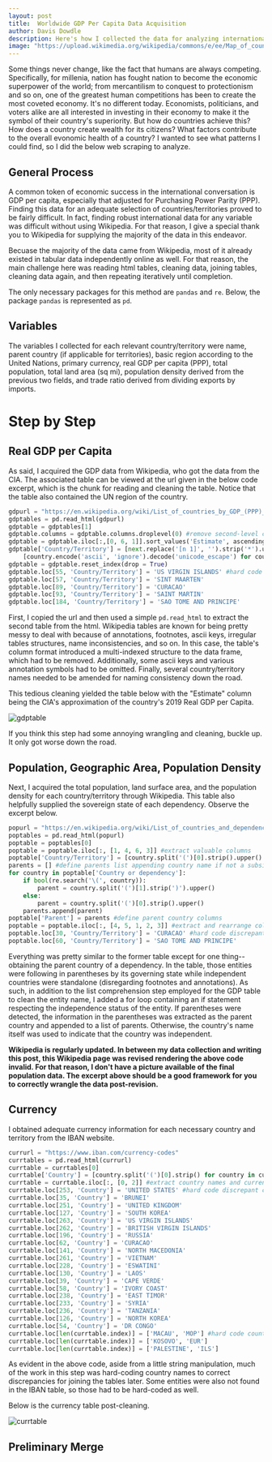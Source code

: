 ```yaml
---
layout: post
title:  Worldwide GDP Per Capita Data Acquisition
author: Davis Dowdle
description: Here's how I collected the data for analyzing international economic data.
image: "https://upload.wikimedia.org/wikipedia/commons/e/ee/Map_of_countries_by_GDP_%28nominal%29_per_capita_in_2023.svg"
--- 
```


Some things never change, like the fact that humans are always competing. Specifically, for millenia, nation has fought nation to become the economic superpower of the world; from mercantilism to conquest to protectionism and so on, one of the greatest human competitions has been to create the most coveted economy. It's no different today. Economists, politicians, and voters alike are all interested in investing in their economy to make it the symbol of their country's superiority. But how do countries achieve this? How does a country create wealth for its citizens? What factors contribute to the overall evonomic health of a country? I wanted to see what patterns I could find, so I did the below web scraping to analyze.

## General Process

A common token of economic success in the international conversation is GDP per capita, especially that adjusted for Purchasing Power Parity (PPP). Finding this data for an adequate selection of countries/territories proved to be fairly difficult. In fact, finding robust international data for any variable was difficult without using Wikipedia. For that reason, I give a special thank you to Wikipedia for supplying the majority of the data in this endeavor. 

Becuase the majority of the data came from Wikipedia, most of it already existed in tabular data independently online as well. For that reason, the main challenge here was reading html tables, cleaning data, joining tables, cleaning data again, and then repeating iteratively until completion. 

The only necessary packages for this method are `pandas` and `re`. Below, the package `pandas` is represented as `pd`.

## Variables

The variables I collected for each relevant country/territory were name, parent country (if applicable for territories), basic region according to the United Nations, primary currency, real GDP per capita (PPP), total population, total land area (sq mi), population density derived from the previous two fields, and trade ratio derived from dividing exports by imports. 

# Step by Step

## Real GDP per Capita

As said, I acquired the GDP data from Wikipedia, who got the data from the CIA. The associated table can be viewed at the url given in the below code excerpt, which is the chunk for reading and cleaning the table. Notice that the table also contained the UN region of the country.

```python
gdpurl = "https://en.wikipedia.org/wiki/List_of_countries_by_GDP_(PPP)_per_capita"
gdptables = pd.read_html(gdpurl)
gdptable = gdptables[1]
gdptable.columns = gdptable.columns.droplevel(0) #remove second-level column index
gdptable = gdptable.iloc[:,[0, 6, 1]].sort_values('Estimate', ascending = False) #extract valuable columns and sort descending
gdptable['Country/Territory'] = [next.replace('[n 1]', '').strip('*').upper() for next in \
    [country.encode('ascii', 'ignore').decode('unicode_escape') for country in gdptable['Country/Territory']]] #remove ascii keys and other characters from country names
gdptable = gdptable.reset_index(drop = True) 
gdptable.loc[55, 'Country/Territory'] = 'US VIRGIN ISLANDS' #hard code discrepant country names for future joining
gdptable.loc[57, 'Country/Territory'] = 'SINT MAARTEN'
gdptable.loc[89, 'Country/Territory'] = 'CURACAO'
gdptable.loc[93, 'Country/Territory'] = 'SAINT MARTIN'
gdptable.loc[184, 'Country/Territory'] = 'SAO TOME AND PRINCIPE'
```

First, I copied the url and then used a simple `pd.read_html` to extract the second table from the html. Wikipedia tables are known for being pretty messy to deal with because of annotations, footnotes, ascii keys, irregular tables structures, name inconsistencies, and so on. In this case, the table's column format introduced a multi-indexed structure to the data frame, which had to be removed. Additionally, some ascii keys and various annotation symbols had to be omitted. Finally, several country/territory names needed to be amended for naming consistency down the road. 

This tedious cleaning yielded the table below with the "Estimate" column being the CIA's approximation of the country's 2019 Real GDP per Capita. 

![gdptable]({{site.url}}.{{site.baseurl}}/assets/images/gdptable.png)

If you think this step had some annoying wrangling and cleaning, buckle up. It only got worse down the road.

## Population, Geographic Area, Population Density

Next, I acquired the total population, land surface area, and the population density for each country/territory through Wikipedia. This table also helpfully supplied the sovereign state of each dependency. Observe the excerpt below.

```python
popurl = "https://en.wikipedia.org/wiki/List_of_countries_and_dependencies_by_population_density"
poptables = pd.read_html(popurl)
poptable = poptables[0]
poptable = poptable.iloc[:, [1, 4, 6, 3]] #extract valuable columns
poptable['Country/Territory'] = [country.split('(')[0].strip().upper() for country in poptable['Country or dependency']] #extract country name
parents = [] #define parents list appending country name if not a subsidiary and parent country name if a subsidiary (evident by parentheses following entity name)
for country in poptable['Country or dependency']:
    if bool(re.search('\(', country)):
        parent = country.split('(')[1].strip(')').upper()
    else:
        parent = country.split('(')[0].strip().upper()
    parents.append(parent)
poptable['Parent'] = parents #define parent country columns
poptable = poptable.iloc[:, [4, 5, 1, 2, 3]] #extract and rearrange columns
poptable.loc[30, 'Country/Territory'] = 'CURACAO' #hard code discrepant country names for future joining
poptable.loc[60, 'Country/Territory'] = 'SAO TOME AND PRINCIPE'
```

Everything was pretty similar to the former table except for one thing--obtaining the parent country of a dependency. In the table, those entities were following in parentheses by its governing state while independent countries were standalone (disregarding footnotes and annotations). As such, in addition to the list comprehension step employed for the GDP table to clean the entity name, I added a for loop containing an if statement respecting the independence status of the entity. If parentheses were detected, the information in the parentheses was extracted as the parent country and appended to a list of parents. Otherwise, the country's name itself was used to indicate that the country was independent. 

**Wikipedia is regularly updated. In between my data collection and writing this post, this Wikipedia page was revised rendering the above code invalid. For that reason, I don't have a picture available of the final population data. The excerpt above should be a good framework for you to correctly wrangle the data post-revision.**

## Currency

I obtained adequate currency information for each necessary country and territory from the IBAN website. 

```python
currurl = "https://www.iban.com/currency-codes"
currtables = pd.read_html(currurl)
currtable = currtables[0]
currtable['Country'] = [country.split('(')[0].strip() for country in currtable['Country']] #fix country names
currtable = currtable.iloc[:, [0, 2]] #extract country names and currency codes
currtable.loc[253, 'Country'] = 'UNITED STATES' #hard code discrepant country names for future joining
currtable.loc[35, 'Country'] = 'BRUNEI'
currtable.loc[251, 'Country'] = 'UNITED KINGDOM'
currtable.loc[127, 'Country'] = 'SOUTH KOREA'
currtable.loc[263, 'Country'] = 'US VIRGIN ISLANDS'
currtable.loc[262, 'Country'] = 'BRITISH VIRGIN ISLANDS'
currtable.loc[196, 'Country'] = 'RUSSIA'
currtable.loc[62, 'Country'] = 'CURACAO'
currtable.loc[141, 'Country'] = 'NORTH MACEDONIA'
currtable.loc[261, 'Country'] = 'VIETNAM'
currtable.loc[228, 'Country'] = 'ESWATINI'
currtable.loc[130, 'Country'] = 'LAOS'
currtable.loc[39, 'Country'] = 'CAPE VERDE'
currtable.loc[58, 'Country'] = 'IVORY COAST'
currtable.loc[238, 'Country'] = 'EAST TIMOR'
currtable.loc[233, 'Country'] = 'SYRIA'
currtable.loc[236, 'Country'] = 'TANZANIA'
currtable.loc[126, 'Country'] = 'NORTH KOREA'
currtable.loc[54, 'Country'] = 'DR CONGO'
currtable.loc[len(currtable.index)] = ['MACAU', 'MOP'] #hard code country/territories not found in iban table
currtable.loc[len(currtable.index)] = ['KOSOVO', 'EUR']
currtable.loc[len(currtable.index)] = ['PALESTINE', 'ILS']
```

As evident in the above code, aside from a little string manipulation, much of the work in this step was hard-coding country names to correct discrepancies for joining the tables later. Some entities were also not found in the IBAN table, so those had to be hard-coded as well. 

Below is the currency table post-cleaning. 

![currtable]({{site.url}}.{{site.baseurl}}/assets/images/currtable.png)

## Preliminary Merge

